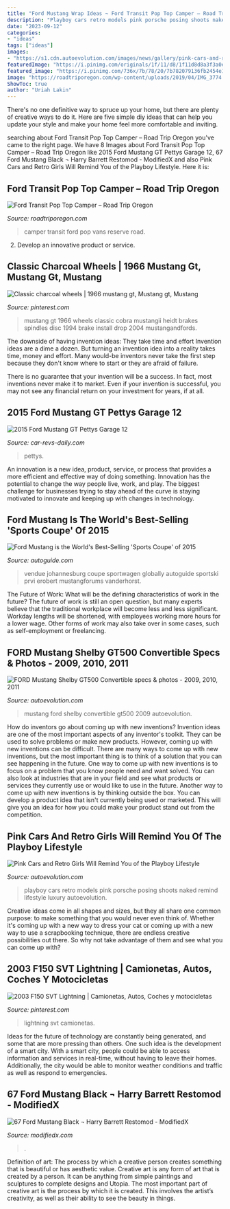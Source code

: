 ```yaml
---
title: "Ford Mustang Wrap Ideas ~ Ford Transit Pop Top Camper – Road Trip Oregon"
description: "Playboy cars retro models pink porsche posing shoots naked remind lifestyle luxury autoevolution"
date: "2023-09-12"
categories:
- "ideas"
tags: ["ideas"]
images:
- "https://s1.cdn.autoevolution.com/images/news/gallery/pink-cars-and-retro-girls-will-remind-you-of-the-playboy-lifestyle_8.jpg"
featuredImage: "https://i.pinimg.com/originals/1f/11/d8/1f11d8d8a3f3a0e02b034b24073409d7.jpg"
featured_image: "https://i.pinimg.com/736x/7b/78/20/7b782079136fb2454e11b0d20b8ebdc4---f-lightning.jpg"
image: "https://roadtriporegon.com/wp-content/uploads/2019/04/IMG_3774.jpg"
ShowToc: true
author: "Uriah Lakin"
---
```



There's no one definitive way to spruce up your home, but there are plenty of creative ways to do it. Here are five simple diy ideas that can help you update your style and make your home feel more comfortable and inviting.

	

		
searching about Ford Transit Pop Top Camper – Road Trip Oregon you've came to the right page. We have 8 Images about Ford Transit Pop Top Camper – Road Trip Oregon like 2015 Ford Mustang GT Pettys Garage 12, 67 Ford Mustang Black ¬ Harry Barrett Restomod - ModifiedX and also Pink Cars and Retro Girls Will Remind You of the Playboy Lifestyle. Here it is:
		
    
## Ford Transit Pop Top Camper – Road Trip Oregon

<img loading=lazy src="https://roadtriporegon.com/wp-content/uploads/2019/04/IMG_3774.jpg" onerror="this.onerror=null;this.src='https://tse1.mm.bing.net/th?id=OIP.hp1rY2T8XwouEHuNk4fmyAHaF8&amp;pid=15.1';" alt="Ford Transit Pop Top Camper – Road Trip Oregon">

_Source: roadtriporegon.com_

>camper transit ford pop vans reserve road. 

	

2. Develop an innovative product or service.

    
## Classic Charcoal Wheels | 1966 Mustang Gt, Mustang Gt, Mustang

<img loading=lazy src="https://i.pinimg.com/originals/1f/11/d8/1f11d8d8a3f3a0e02b034b24073409d7.jpg" onerror="this.onerror=null;this.src='https://tse3.mm.bing.net/th?id=OIP.z6gAaM6yzIc3eH7RSzaj_wHaJ4&amp;pid=15.1';" alt="Classic charcoal wheels | 1966 mustang gt, Mustang gt, Mustang">

_Source: pinterest.com_

>mustang gt 1966 wheels classic cobra mustangii heidt brakes spindles disc 1994 brake install drop 2004 mustangandfords. 

	

The downside of having invention ideas: They take time and effort
Invention ideas are a dime a dozen. But turning an invention idea into a reality takes time, money and effort.
Many would-be inventors never take the first step because they don't know where to start or they are afraid of failure.

There is no guarantee that your invention will be a success. In fact, most inventions never make it to market. Even if your invention is successful, you may not see any financial return on your investment for years, if at all.

    
## 2015 Ford Mustang GT Pettys Garage 12

<img loading=lazy src="http://www.car-revs-daily.com/wp-content/uploads/2015/09/2015-Ford-Mustang-GT-Pettys-Garage-12-1600x908.jpg" onerror="this.onerror=null;this.src='https://tse2.mm.bing.net/th?id=OIP.UM2hTWaQHu1dbdHO8re_DQHaEM&amp;pid=15.1';" alt="2015 Ford Mustang GT Pettys Garage 12">

_Source: car-revs-daily.com_

>pettys. 

	

An innovation is a new idea, product, service, or process that provides a more efficient and effective way of doing something. Innovation has the potential to change the way people live, work, and play. The biggest challenge for businesses trying to stay ahead of the curve is staying motivated to innovate and keeping up with changes in technology.

    
## Ford Mustang Is The World&#039;s Best-Selling &#039;Sports Coupe&#039; Of 2015

<img loading=lazy src="https://www.autoguide.com/blog/wp-content/gallery/ford-mustang-2015-sales/ford-mustang-2015-sales-02.jpg" onerror="this.onerror=null;this.src='https://tse2.mm.bing.net/th?id=OIP.VZMZwcjfk-0_taF9rydNqgHaE8&amp;pid=15.1';" alt="Ford Mustang is the World&#039;s Best-Selling &#039;Sports Coupe&#039; of 2015">

_Source: autoguide.com_

>vendue johannesburg coupe sportwagen globally autoguide sportski prvi erobert mustangforums vanderhorst. 

	

The Future of Work: What will be the defining characteristics of work in the future?
The future of work is still an open question, but many experts believe that the traditional workplace will become less and less significant. Workday lengths will be shortened, with employees working more hours for a lower wage. Other forms of work may also take over in some cases, such as self-employment or freelancing.

    
## FORD Mustang Shelby GT500 Convertible Specs &amp; Photos - 2009, 2010, 2011

<img loading=lazy src="https://s1.cdn.autoevolution.com/images/gallery/FORD-Mustang-Shelby-GT500-Convertible-3921_23.jpg" onerror="this.onerror=null;this.src='https://tse2.mm.bing.net/th?id=OIP.lxgJXm12wmdd1KAI712y3QHaFj&amp;pid=15.1';" alt="FORD Mustang Shelby GT500 Convertible specs &amp; photos - 2009, 2010, 2011">

_Source: autoevolution.com_

>mustang ford shelby convertible gt500 2009 autoevolution. 

	

How do inventors go about coming up with new inventions?
Invention ideas are one of the most important aspects of any inventor's toolkit. They can be used to solve problems or make new products. However, coming up with new inventions can be difficult. There are many ways to come up with new inventions, but the most important thing is to think of a solution that you can see happening in the future.
One way to come up with new inventions is to focus on a problem that you know people need and want solved. You can also look at industries that are in your field and see what products or services they currently use or would like to use in the future. Another way to come up with new inventions is by thinking outside the box. You can develop a product idea that isn't currently being used or marketed. This will give you an idea for how you could make your product stand out from the competition.

    
## Pink Cars And Retro Girls Will Remind You Of The Playboy Lifestyle

<img loading=lazy src="https://s1.cdn.autoevolution.com/images/news/gallery/pink-cars-and-retro-girls-will-remind-you-of-the-playboy-lifestyle_8.jpg" onerror="this.onerror=null;this.src='https://tse4.mm.bing.net/th?id=OIP.-nm1inr2niJvEJDFezqiWgHaFj&amp;pid=15.1';" alt="Pink Cars and Retro Girls Will Remind You of the Playboy Lifestyle">

_Source: autoevolution.com_

>playboy cars retro models pink porsche posing shoots naked remind lifestyle luxury autoevolution. 

	

Creative ideas come in all shapes and sizes, but they all share one common purpose: to make something that you would never even think of. Whether it's coming up with a new way to dress your cat or coming up with a new way to use a scrapbooking technique, there are endless creative possibilities out there. So why not take advantage of them and see what you can come up with?

    
## 2003 F150 SVT Lightning | Camionetas, Autos, Coches Y Motocicletas

<img loading=lazy src="https://i.pinimg.com/736x/7b/78/20/7b782079136fb2454e11b0d20b8ebdc4---f-lightning.jpg" onerror="this.onerror=null;this.src='https://tse2.mm.bing.net/th?id=OIP.RZ7dIL_brjc0nEmbYL0WdwHaEK&amp;pid=15.1';" alt="2003 F150 SVT Lightning | Camionetas, Autos, Coches y motocicletas">

_Source: pinterest.com_

>lightning svt camionetas. 

	

Ideas for the future of technology are constantly being generated, and some that are more pressing than others. One such idea is the development of a smart city. With a smart city, people could be able to access information and services in real-time, without having to leave their homes. Additionally, the city would be able to monitor weather conditions and traffic as well as respond to emergencies.

    
## 67 Ford Mustang Black ¬ Harry Barrett Restomod - ModifiedX

<img loading=lazy src="https://www.modifiedx.com/wp-content/uploads/2020/07/Vintage-Mustang-Restomods.jpg" onerror="this.onerror=null;this.src='https://tse1.mm.bing.net/th?id=OIP.QuqM87F7Gq18r-CZLjQX5QHaLH&amp;pid=15.1';" alt="67 Ford Mustang Black ¬ Harry Barrett Restomod - ModifiedX">

_Source: modifiedx.com_

>. 

	

Definition of art: The process by which a creative person creates something that is beautiful or has aesthetic value.
Creative art is any form of art that is created by a person. It can be anything from simple paintings and sculptures to complete designs and Utopia. The most important part of creative art is the process by which it is created. This involves the artist’s creativity, as well as their ability to see the beauty in things.

